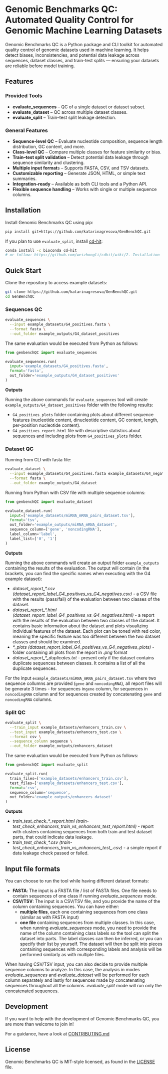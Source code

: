 # Genomic Benchmarks QC: Automated Quality Control for Genomic Machine Learning Datasets

Genomic Benchmarks QC is a Python package and CLI toolkit for automated quality control of genomic datasets used in machine learning.
It helps detect biases, inconsistencies, and potential data leakage across sequences, dataset classes, and train-test splits — ensuring your datasets are reliable before model training.

## Features

### Provided Tools
- **evaluate_sequences** – QC of a single dataset or dataset subset.
- **evaluate_dataset** – QC across multiple dataset classes.
- **evaluate_split** – Train–test split leakage detection.

### General Features
- **Sequence-level QC** – Evaluate nucleotide composition, sequence length distribution, GC content, and more.
- **Class-level QC** – Compare multiple classes for feature similarity or bias.
- **Train–test split validation** – Detect potential data leakage through sequence similarity and clustering.
- **Multiple input format**s – Supports FASTA, CSV, and TSV datasets.
- **Customizable reporting** – Generate JSON, HTML, or simple text summaries.
- **Integration-ready** – Available as both CLI tools and a Python API.
- **Flexible sequence handling** – Works with single or multiple sequence columns.

## Installation

Install Genomic Benchmarks QC using pip:

```bash
pip install git+https://github.com/katarinagresova/GenBenchQC.git
```

If you plan to use `evaluate_split`, install [cd-hit](https://www.bioinformatics.org/cd-hit/cd-hit-user-guide):

```bash
conda install -c bioconda cd-hit
# or follow: https://github.com/weizhongli/cdhit/wiki/2.-Installation
```

## Quick Start

Clone the repository to access example datasets:

```bash
git clone https://github.com/katarinagresova/GenBenchQC.git
cd GenBenchQC
```

### Sequences QC

```bash
evaluate_sequences \
  --input example_datasets/G4_positives.fasta \
  --format fasta \
  --out_folder example_outputs/G4_dataset_positives
```

The same evaluation would be executed from Python as follows:

```python
from genbenchQC import evaluate_sequences

evaluate_sequences.run(
  input='example_datasets/G4_positives.fasta', 
  format='fasta',
  out_folder='example_outputs/G4_dataset_positives'
)
```

**Outputs**

Running the above commands for `evaluate_sequences` tool will create `example_outputs/G4_dataset_positives` folder with the following results:
- `G4_positives_plots` folder containing plots about different sequence features (nucleotide content, dinucleotide content, GC content, length, per-position nucleotide content).
- `G4_positives_report.html` file with descriptive statistics about sequences and including plots from `G4_positives_plots` folder.

### Dataset QC

Running from CLI with fasta file:

```bash
evaluate_dataset \
  --input example_datasets/G4_positives.fasta example_datasets/G4_negatives.fasta \
  --format fasta \
  --out_folder example_outputs/G4_dataset
```

Running from Python with CSV file with multiple sequence columns:

```python
from genbenchQC import evaluate_dataset

evaluate_dataset.run(
  input=['example_datasets/miRNA_mRNA_pairs_dataset.tsv'], 
  format='tsv', 
  out_folder='example_outputs/miRNA_mRNA_dataset', 
  sequence_column=['gene', 'noncodingRNA'], 
  label_column='label', 
  label_list=['0', '1']
)
```

**Outputs**

Running the above commands will create an output folder `example_outputs` containing the results of the evaluation. 
The output will contain (in the brackets, you can find the specific names when executing with the G4 example dataset):
- *dataset_report_\*.csv (dataset_report_label_G4_positives_vs_G4_negatives.csv)* - a CSV file with the results (pass/fail) of the evaluation between two classes of the dataset. 
- *dataset_report_\*.html (dataset_report_label_G4_positives_vs_G4_negatives.html)* - a report with the results of the evaluation between two classes of the dataset.
It contains basic information about the dataset and plots visualizing individual features of the dataset.
Each plot can be toned with red color, meaning the specific feature was too different between the two dataset classes and should be examined.
- *\*_plots (dataset_report_label_G4_positives_vs_G4_negatives_plots)* - folder containing all plots from the report in *.png* format
- *dataset_report_\*_duplicates.txt* - present only if the dataset contains duplicate sequences between classes. It contains a list of all the duplicate sequences.

For the input `example_datasets/miRNA_mRNA_pairs_dataset.tsv` where two sequence collumns are provided (`gene` and `noncodingRNA`), all report files will be generate 3 times - for sequences in`gene` column, for sequences in `noncodingRNA` column and for sequences created by concatenating `gene` and `noncodingRNA` columns.

### Split QC

```bash
evaluate_split \
  --train_input example_datasets/enhancers_train.csv \
  --test_input example_datasets/enhancers_test.csv \
  --format csv \
  --sequence_column sequence \
  --out_folder example_outputs/enhancers_dataset
```

The same evaluation would be executed from Python as follows:

```python
from genbenchQC import evaluate_split

evaluate_split.run(
  train_files=['example_datasets/enhancers_train.csv'],
  test_files=['example_datasets/enhancers_test.csv'],
  format='csv',
  sequence_column='sequence',
  out_folder='example_outputs/enhancers_dataset'
)
```

**Outputs**
- *train_test_check_\*_report.html (train-test_check_enhancers_train_vs_enhancers_test_report.html)* - report with clusters containing sequences from both train and test dataset parts, that could indicate data leakage.
- *train_test_check_\*.csv (train-test_check_enhancers_train_vs_enhancers_test_.csv)* - a simple report if data leakage check passed or failed.

## Input file formats

You can choose to run the tool while having different dataset formats:
- **FASTA**: The input is a FASTA file / list of FASTA files. One file needs to contain sequences of one class if running *evaluate_sequences* mode.
- **CSV/TSV**: The input is a CSV/TSV file, and you provide the name of the column containing sequences. You can have either:
  - **multiple files**, each one containing sequences from one class (similar as with FASTA input)
  - **one file** containing sequences from multiple classes. In this case, when running *evaluate_sequences* mode, you need to provide the name of the column containing class labels so the tool can split the dataset into parts. The label classes can then be inferred, or you can specify their list by yourself. The dataset will then be split into pieces containing sequences with corresponding labels and analysis will be performed similarly as with multiple files.

When having CSV/TSV input, you can also decide to provide multiple sequence columns to analyze. In this case, the analysis in modes *evaluate_sequences* and *evaluate_dataset* will be performed for each column separately and lastly for sequences made by concatenating sequences throughout all the columns. 
*evaluate_split* mode will run only the concatenated sequences.


## Development

If you want to help with the development of Genomic Benchmarks QC, you are more than welcome to join in!

For a guidance, have a look at [CONTRIBUTING.md](CONTRIBUTING.md)

## License

Genomic Benchmarks QC is MIT-style licensed, as found in the [LICENSE](LICENSE) file.